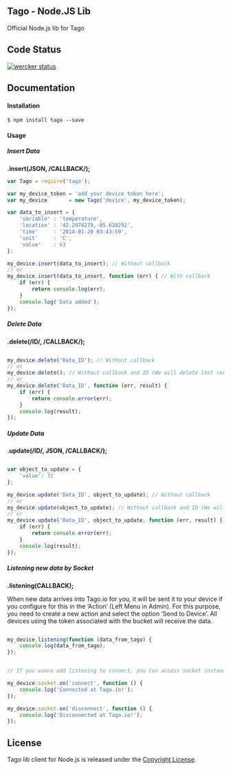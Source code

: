 ## Tago - Node.JS Lib

Official Node.js lib for Tago

## Code Status

[![wercker status](https://app.wercker.com/status/7eba1fa5503f7f5ad61a15a0a6e63234/m "wercker status")](https://app.wercker.com/project/bykey/7eba1fa5503f7f5ad61a15a0a6e63234)

## Documentation

#### Installation

```
$ npm install tago --save
```
#### Usage
##### Insert Data
**.insert(JSON, /CALLBACK/);**
``` javascript
var Tago = require('tago');

var my_device_token = 'add your device token here';
var my_device       = new Tago('device', my_device_token);

var data_to_insert = {
    'variable' : 'temperature',
    'location' : '42.2974279,-85.628292',
    'time'     : '2014-01-20 03:43:59',
    'unit'     : 'C',
    'value'    : 63
};

my_device.insert(data_to_insert); // Without callback
// or
my_device.insert(data_to_insert, function (err) { // With callback
    if (err) {
        return console.log(err);
    }
    console.log('Data added');
});
```

##### Delete Data
**.delete(/ID/, /CALLBACK/);**
``` javascript

my_device.delete('Data_ID'); // Without callback
// or
my_device.delete(); // Without callback and ID (We will delete last record)
// or
my_device.delete('Data_ID', function (err, result) {
    if (err) {
        return console.error(err);
    }
    console.log(result);
});

```

##### Update Data
**.update(/ID/, JSON, /CALLBACK/);**
``` javascript

var object_to_update = {
    'value': 32
};

my_device.update('Data_ID', object_to_update); // Without callback
// or
my_device.update(object_to_update); // Without callback and ID (We will update last record)
// or
my_device.update('Data_ID', object_to_update, function (err, result) {
    if (err) {
        return console.error(err);
    }
    console.log(result);
});

```

##### Listening new data by Socket
**.listening(CALLBACK);**

When new data arrives into Tago.io for you, it will be sent it to your device if you configure for this in the ‘Action’ (Left Menu in Admin). For this purpose, you need to create a new action and select the option ‘Send to Device’. All devices using the token associated with the bucket will receive the data.

``` javascript

my_device.listening(function (data_from_tago) {
    console.log(data_from_tago);
});


// If you wanna add listening to connect, you can access socket instance direct using 'mydevice.socket.on', see example below:

my_device.socket.on('connect', function () {
    console.log('Connected at Tago.io!');
});

my_device.socket.on('disconnect', function () {
    console.log('Disconnected at Tago.io!');
});

```

## License

Tago lib client for Node.js is released under the [Copyright License](https://github.com/tago-io/tago-nodejs/blob/master/LICENSE.md).
